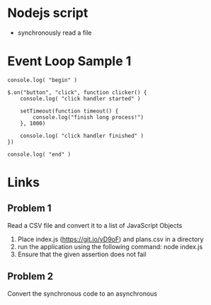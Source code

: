 # Nodejs script

* synchronously read a file

# Event Loop Sample 1

    console.log( "begin" )

    $.on("button", "click", function clicker() {
        console.log( "click handler started" )

        setTimeout(function timeout() {
            console.log("finish long process!")
        }, 1000)

        console.log( "click handler finished" )
    })

    console.log( "end" )

# Links

## Problem 1

Read a CSV file and convert it to a list of JavaScript Objects

1. Place index.js (https://git.io/vD9oF) and plans.csv in a directory
2. run the application using the following command:
    node index.js
3. Ensure that the given assertion does not fail

## Problem 2

Convert the synchronous code to an asynchronous
